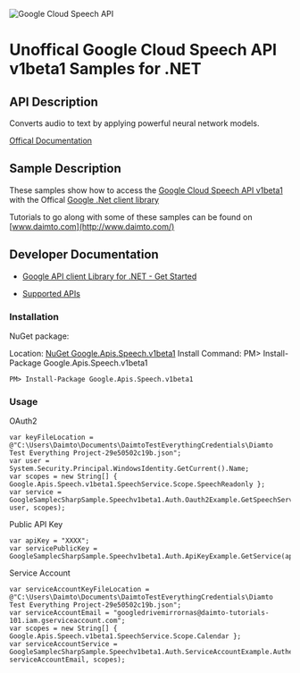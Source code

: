 ﻿![Google Cloud Speech API](http://www.google.com/images/icons/product/search-32.gif)

# Unoffical Google Cloud Speech API v1beta1 Samples for .NET  

## API Description

Converts audio to text by applying powerful neural network models.

[Offical Documentation](https://cloud.google.com/speech/)

## Sample Description

These samples show how to access the [Google Cloud Speech API v1beta1](https://cloud.google.com/speech/) with the Offical [Google .Net client library](https://github.com/google/google-api-dotnet-client)

Tutorials to go along with some of these samples can be found on [www.daimto.com](http://www.daimto.com/)

## Developer Documentation

* [Google API client Library for .NET - Get Started](https://developers.google.com/api-client-library/dotnet/get_started)

* [Supported APIs](https://developers.google.com/api-client-library/dotnet/apis/)

### Installation

NuGet package:

Location: [NuGet Google.Apis.Speech.v1beta1](https://www.nuget.org/packages/Google.Apis.Speech.v1beta1)
Install Command: PM>  Install-Package Google.Apis.Speech.v1beta1

```
PM> Install-Package Google.Apis.Speech.v1beta1
```

### Usage

OAuth2
```
var keyFileLocation = @"C:\Users\Daimto\Documents\DaimtoTestEverythingCredentials\Diamto Test Everything Project-29e50502c19b.json";
var user = System.Security.Principal.WindowsIdentity.GetCurrent().Name;
var scopes = new String[] { Google.Apis.Speech.v1beta1.SpeechService.Scope.SpeechReadonly };
var service = GoogleSamplecSharpSample.Speechv1beta1.Auth.Oauth2Example.GetSpeechService(keyFileLocation, user, scopes);
```

Public API Key

```
var apiKey = "XXXX";
var servicePublicKey = GoogleSamplecSharpSample.Speechv1beta1.Auth.ApiKeyExample.GetService(apiKey);
```

Service Account
```
var serviceAccountKeyFileLocation = @"C:\Users\Daimto\Documents\DaimtoTestEverythingCredentials\Diamto Test Everything Project-29e50502c19b.json";
var serviceAccountEmail = "googledrivemirrornas@daimto-tutorials-101.iam.gserviceaccount.com";
var scopes = new String[] { Google.Apis.Speech.v1beta1.SpeechService.Scope.Calendar };            
var serviceAccountService = GoogleSamplecSharpSample.Speechv1beta1.Auth.ServiceAccountExample.AuthenticateServiceAccount(serviceAccountKeyFileLocation, serviceAccountEmail, scopes);
```
